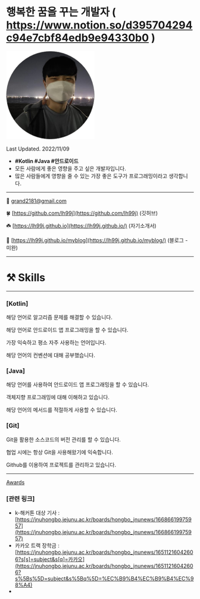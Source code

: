 # 행복한 꿈을 꾸는 개발자 ( https://www.notion.so/d395704294c94e7cbf84edb9e94330b0 )

![Untitled](assets/images/profileimg.jpg)

Last Updated. 2022/11/09

- **#Kotlin #Java #안드로이드**
- 모든 사람에게 좋은 영향을 주고 싶은 개발자입니다.
- 많은 사람들에게 영향을 줄 수 있는 가장 좋은 도구가 
프로그래밍이라고 생각합니다.

---

💌 grand2181@gmail.com

🍀 [https://github.com/lh99j](https://github.com/lh99j) (깃허브)

☘️ [https://lh99j.github.io](https://lh99j.github.io/) (자기소개서)

🌱 [https://lh99j.github.io/myblog](https://lh99j.github.io/myblog/) (블로그 - 미완)

---

# ⚒️ Skills

---

### [Kotlin]

해당 언어로 알고리즘 문제를 해결할 수 있습니다.

해당 언어로 안드로이드 앱 프로그래밍을 할 수 있습니다.

가장 익숙하고 평소 자주 사용하는 언어입니다.

해당 언어의 컨벤션에 대해 공부했습니다.

### [Java]

해당 언어를 사용하여 안드로이드 앱 프로그래밍을 할 수 있습니다.

객체지향 프로그래밍에 대해 이해하고 있습니다.

해당 언어의 메서드를 적절하게 사용할 수 있습니다.

### [Git]

Git을 활용한 소스코드의 버전 관리를 할 수 있습니다.

협업 시에는 항상 Git을 사용해왔기에 익숙합니다.

Github를 이용하여 프로젝트를 관리하고 있습니다.

---

[Awards](https://www.notion.so/d9ef2ff7415a4913ba9135cd9aab9a8d)

### [관련 링크]

- k-해커톤 대상 기사 : [https://jnuhongbo.jejunu.ac.kr/boards/hongbo_jnunews/16686619975957](https://jnuhongbo.jejunu.ac.kr/boards/hongbo_jnunews/16686619975957)
- 카카오 트랙 장학금 : [https://jnuhongbo.jejunu.ac.kr/boards/hongbo_jnunews/16511216042606?s[s]=subject&s[q]=카카오](https://jnuhongbo.jejunu.ac.kr/boards/hongbo_jnunews/16511216042606?s%5Bs%5D=subject&s%5Bq%5D=%EC%B9%B4%EC%B9%B4%EC%98%A4)
-
